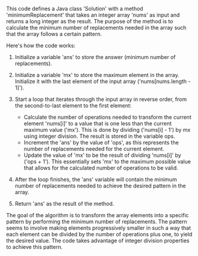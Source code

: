 ​This code defines a Java class 'Solution' with a method 'minimumReplacement' that takes an integer array 'nums' as input and returns a long integer as the 
result. The purpose of the method is to calculate the minimum number of replacements needed in the array such that the array follows a certain pattern.

Here's how the code works:

1. Initialize a variable 'ans' to store the answer (minimum number of replacements).

2. Initialize a variable 'mx' to store the maximum element in the array. Initialize it with the last element of the input array ('nums[nums.length - 1]').

3. Start a loop that iterates through the input array in reverse order, from the second-to-last element to the first element:
   - Calculate the number of operations needed to transform the current element 'nums[i]' to a value that is one less than the current maximum value ('mx'). This is 
      done by dividing ('nums[i] - 1') by mx using integer division. The result is stored in the variable ops.
   - Increment the 'ans' by the value of 'ops', as this represents the number of replacements needed for the current element.
   - Update the value of 'mx' to be the result of dividing 'nums[i]' by ('ops + 1'). This essentially sets 'mx' to the maximum possible value that allows for the 
      calculated number of operations to be valid.

4. After the loop finishes, the 'ans' variable will contain the minimum number of replacements needed to achieve the desired pattern in the array.
  
5. Return 'ans' as the result of the method.


The goal of the algorithm is to transform the array elements into a specific pattern by performing the minimum number of replacements. The pattern seems to involve 
making elements progressively smaller in such a way that each element can be divided by the number of operations plus one, to yield the desired value. The code takes 
advantage of integer division properties to achieve this pattern.
